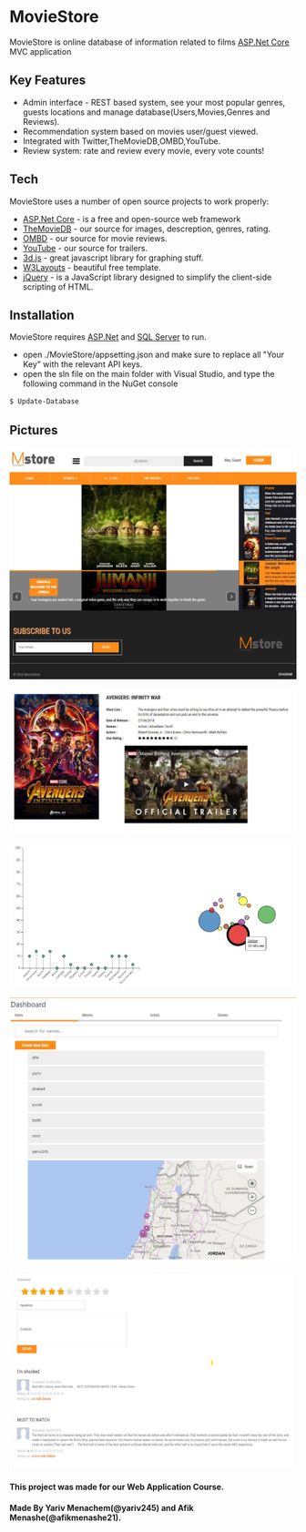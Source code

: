 # MovieStore

MovieStore is online database of information related to films [ASP.Net Core](https://www.asp.net/core/overview/aspnet-vnext)  MVC application

## Key Features

  - Admin interface - REST based system, see your most popular genres, guests locations and manage database(Users,Movies,Genres and Reviews).
  - Recommendation system based on movies user/guest viewed.
  - Integrated with Twitter,TheMovieDB,OMBD,YouTube.
  - Review system: rate and review every movie, every vote counts!

## Tech

MovieStore uses a number of open source projects to work properly:

* [ASP.Net Core](https://www.asp.net/core/overview/aspnet-vnext) - is a free and open-source web framework
* [TheMovieDB](https://www.themoviedb.org/) - our source for images, descreption, genres, rating.
* [OMBD](http://www.omdbapi.com/) - our source for movie reviews.
* [YouTube](https://developers.google.com/apps-script/advanced/youtube) - our source for trailers.
* [3d.js](https://d3js.org/) - great javascript library for graphing stuff.
* [W3Layouts](https://w3layouts.com/) - beautiful free template.
* [jQuery](http://jquery.com) - is a JavaScript library designed to simplify the client-side scripting of HTML.

## Installation

MovieStore requires [ASP.Net](https://www.asp.net/core/overview/aspnet-vnext) and [SQL Server](https://www.microsoft.com/en-us/sql-server/sql-server-2017) to run.

 - open ./MovieStore/appsetting.json and make sure to replace all "Your Key" with the relevant API keys.
 - open the sln file on the main folder with Visual Studio, and type the following command in the NuGet console

```sh
$ Update-Database
```

## Pictures
![HomePage](gitpics/HomePage.JPG)

![Movie Page](gitpics/Details.JPG)

![Graphs](gitpics/Graphs.jpg)

![Dashboard](gitpics/Dashboard.JPG)

![Movie Review](gitpics/Comments.jpg)




#### This project was made for our Web Application Course.

#### Made By Yariv Menachem(@yariv245) and Afik Menashe(@afikmenashe21).
